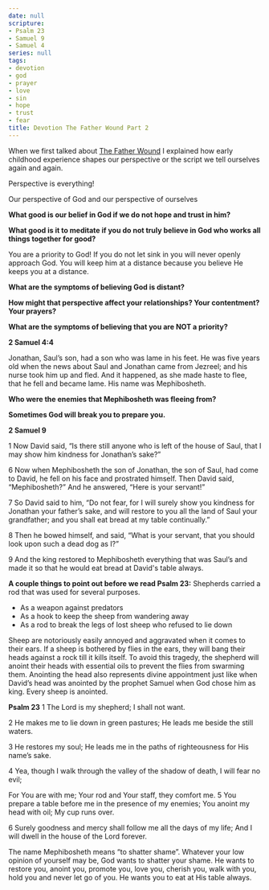 ```yaml
---
date: null
scripture:
- Psalm 23
- Samuel 9
- Samuel 4
series: null
tags:
- devotion
- god
- prayer
- love
- sin
- hope
- trust
- fear
title: Devotion The Father Wound Part 2
---
```



When we first talked about [The Father Wound](https://www.evernote.com/l/AF-xVZ2ZrdVB2LguvbwLsk0P65cJtS5nB5I) I explained how early childhood experience shapes our perspective or the script we tell ourselves again and again.

Perspective is everything!

Our perspective of God and our perspective of ourselves

**What good is our belief in God if we do not hope and trust in him?**

**What good is it to meditate if you do not truly believe in God who works all things together for good?**

You are a priority to God! If you do not let sink in you will never openly approach God. You will keep him at a distance because you believe He keeps you at a distance.

**What are the symptoms of believing God is distant?**

**How might that perspective affect your relationships? Your contentment? Your prayers?**

**What are the symptoms of believing that you are NOT a priority?**

**2 Samuel 4:4**

Jonathan, Saul’s son, had a son who was lame in his feet. He was five years old when the news about Saul and Jonathan came from Jezreel; and his nurse took him up and fled. And it happened, as she made haste to flee, that he fell and became lame. His name was Mephibosheth.

**Who were the enemies that Mephibosheth was fleeing from?**

**Sometimes God will break you to prepare you.**

**2 Samuel 9**

1 Now David said, “Is there still anyone who is left of the house of Saul, that I may show him kindness for Jonathan’s sake?”

6 Now when Mephibosheth the son of Jonathan, the son of Saul, had come to David, he fell on his face and prostrated himself. Then David said, “Mephibosheth?” And he answered, “Here is your servant!”

7 So David said to him, “Do not fear, for I will surely show you kindness for Jonathan your father’s sake, and will restore to you all the land of Saul your grandfather; and you shall eat bread at my table continually.”

8 Then he bowed himself, and said, “What is your servant, that you should look upon such a dead dog as I?”

9 And the king restored to Mephibosheth everything that was Saul’s and made it so that he would eat bread at David's table always.

**A couple things to point out before we read Psalm 23:**
Shepherds carried a rod that was used for several purposes.

- As a weapon against predators
- As a hook to keep the sheep from wandering away
- As a rod to break the legs of lost sheep who refused to lie down

Sheep are notoriously easily annoyed and aggravated when it comes to their ears. If a sheep is bothered by flies in the ears, they will bang their heads against a rock till it kills itself. To avoid this tragedy, the shepherd will anoint their heads with essential oils to prevent the flies from swarming them. Anointing the head also represents divine appointment just like when David’s head was anointed by the prophet Samuel when God chose him as king. Every sheep is anointed.

**Psalm 23**
1 The Lord is my shepherd; I shall not want.

2 He makes me to lie down in green pastures; He leads me beside the still waters.

3 He restores my soul; He leads me in the paths of righteousness for His name’s sake.

4 Yea, though I walk through the valley of the shadow of death, I will fear no evil;

For You are with me; Your rod and Your staff, they comfort me.
5 You prepare a table before me in the presence of my enemies;
You anoint my head with oil; My cup runs over.

6 Surely goodness and mercy shall follow me all the days of my life;
And I will dwell in the house of the Lord forever.

The name Mephibosheth means “to shatter shame”. Whatever your low opinion of yourself may be, God wants to shatter your shame. He wants to restore you, anoint you, promote you, love you, cherish you, walk with you, hold you and never let go of you. He wants you to eat at His table always.